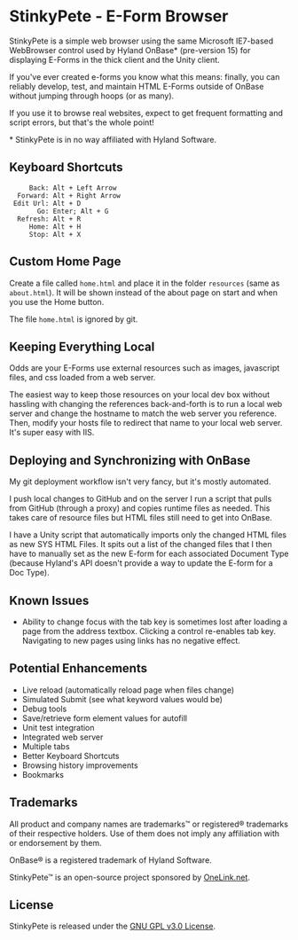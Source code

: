 ﻿
# StinkyPete - E-Form Browser

StinkyPete is a simple web browser using the same Microsoft IE7-based WebBrowser control used by Hyland OnBase* (pre-version 15) for displaying E-Forms in the thick client and the Unity client.

If you've ever created e-forms you know what this means: finally, you can reliably develop, test, and maintain HTML E-Forms outside of OnBase without jumping through hoops (or as many).

If you use it to browse real websites, expect to get frequent formatting and script errors, but that's the whole point!

\* StinkyPete is in no way affiliated with Hyland Software.


## Keyboard Shortcuts

```
     Back: Alt + Left Arrow
  Forward: Alt + Right Arrow
 Edit Url: Alt + D
       Go: Enter; Alt + G
  Refresh: Alt + R
     Home: Alt + H
     Stop: Alt + X
```

## Custom Home Page

Create a file called `home.html` and place it in the folder `resources` (same as `about.html`). It will be shown instead of the about page on start and when you use the Home button.

The file `home.html` is ignored by git.

## Keeping Everything Local

Odds are your E-Forms use external resources such as images, javascript files, and css loaded from a web server.

The easiest way to keep those resources on your local dev box without hassling with changing the references back-and-forth is to run a local web server and change the hostname to match the web server you reference. Then, modify your hosts file to redirect that name to your local web server. It's super easy with IIS.

## Deploying and Synchronizing with OnBase

My git deployment workflow isn't very fancy, but it's mostly automated.

I push local changes to GitHub and on the server I run a script that pulls from GitHub (through a proxy) and copies runtime files as needed. This takes care of resource files but HTML files still need to get into OnBase.

I have a Unity script that automatically imports only the changed HTML files as new SYS HTML Files. It spits out a list of the changed files that I then have to manually set as the new E-form for each associated Document Type (because Hyland's API doesn't provide a way to update the E-form for a Doc Type).

## Known Issues

- Ability to change focus with the tab key is sometimes lost after loading a page from the address textbox. Clicking a control re-enables tab key. Navigating to new pages using links has no negative effect.

## Potential Enhancements

- Live reload (automatically reload page when files change)
- Simulated Submit (see what keyword values would be)
- Debug tools
- Save/retrieve form element values for autofill
- Unit test integration
- Integrated web server
- Multiple tabs
- Better Keyboard Shortcuts
- Browsing history improvements
- Bookmarks


## Trademarks

All product and company names are trademarks™ or registered® trademarks of their respective holders. Use of them does not imply any affiliation with or endorsement by them.

OnBase® is a registered trademark of Hyland Software.

StinkyPete™ is an open-source project sponsored by [OneLink.net](http://www.onelink.net).

## License

StinkyPete is released under the [GNU GPL v3.0 License](http://opensource.org/licenses/GPL-3.0).
